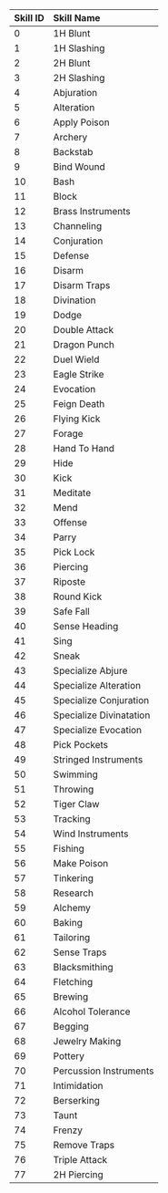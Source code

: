 **Skill ID**|**Skill Name**
:-----|:-----
0|1H Blunt
1|1H Slashing
2|2H Blunt
3|2H Slashing
4|Abjuration
5|Alteration
6|Apply Poison
7|Archery
8|Backstab
9|Bind Wound
10|Bash
11|Block
12|Brass Instruments
13|Channeling
14|Conjuration
15|Defense
16|Disarm
17|Disarm Traps
18|Divination
19|Dodge
20|Double Attack
21|Dragon Punch
22|Duel Wield
23|Eagle Strike
24|Evocation
25|Feign Death
26|Flying Kick
27|Forage
28|Hand To Hand
29|Hide
30|Kick
31|Meditate
32|Mend
33|Offense
34|Parry
35|Pick Lock
36|Piercing
37|Riposte
38|Round Kick
39|Safe Fall
40|Sense Heading
41|Sing
42|Sneak
43|Specialize Abjure
44|Specialize Alteration
45|Specialize Conjuration
46|Specialize Divinatation
47|Specialize Evocation
48|Pick Pockets
49|Stringed Instruments
50|Swimming
51|Throwing
52|Tiger Claw
53|Tracking
54|Wind Instruments
55|Fishing
56|Make Poison
57|Tinkering
58|Research
59|Alchemy
60|Baking
61|Tailoring
62|Sense Traps
63|Blacksmithing
64|Fletching
65|Brewing
66|Alcohol Tolerance
67|Begging
68|Jewelry Making
69|Pottery
70|Percussion Instruments
71|Intimidation
72|Berserking
73|Taunt 
74|Frenzy
75|Remove Traps
76|Triple Attack
77|2H Piercing